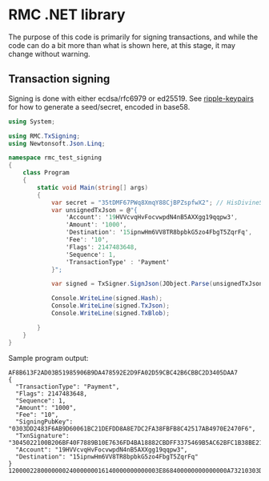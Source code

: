 # RMC .NET library

The purpose of this code is primarily for signing transactions, and while the code can do a bit more than what is shown here, at this stage, it may change without warning.

## Transaction signing

Signing is done with either ecdsa/rfc6979 or ed25519. See [ripple-keypairs](https://github.com/ripple/ripple-keypairs) for how to generate a seed/secret, encoded in base58. 

```c#
using System;

using RMC.TxSigning;
using Newtonsoft.Json.Linq;

namespace rmc_test_signing
{
    class Program
    {
        static void Main(string[] args)
        {
            var secret = "35tDMF67PWq8XmqY88CjBPZspfwX2"; // HisDivineShadow
            var unsignedTxJson = @"{
                'Account': '19HVVcvqHvFocvwpdN4nB5AXXgg19qqpw3',
                'Amount': '1000',
                'Destination': '15ipnwHm6VV8TR8bpbkG5zo4FbgT5ZqrFq',
                'Fee': '10',
                'Flags': 2147483648,
                'Sequence': 1,
                'TransactionType' : 'Payment'
            }";

            var signed = TxSigner.SignJson(JObject.Parse(unsignedTxJson), secret);

            Console.WriteLine(signed.Hash);
            Console.WriteLine(signed.TxJson);
            Console.WriteLine(signed.TxBlob);

        }
    }
}
```

Sample program output:

```
AF8B613F2AD03B51985906B9DA478592E2D9FA02D59CBC42B6CBBC2D3405DAA7
{
  "TransactionType": "Payment",
  "Flags": 2147483648,
  "Sequence": 1,
  "Amount": "1000",
  "Fee": "10",
  "SigningPubKey": "0303DD2483F6AB9D60061BC21DEFDD8A8E7DC2FA38FBFB8C42517AB4970E2470F6",
  "TxnSignature": "3045022100B206BF40F7889B10E7636FD4BA18882CBDFF3375469B5AC62BFC1B38BE21243A022060C47E35ED4B7A233D1F3156EB49E53F516D3FC72F0B1D61186380520E5D01BE",
  "Account": "19HVVcvqHvFocvwpdN4nB5AXXgg19qqpw3",
  "Destination": "15ipnwHm6VV8TR8bpbkG5zo4FbgT5ZqrFq"
}
120000228000000024000000016140000000000003E868400000000000000A73210303DD2483F6AB9D60061BC21DEFDD8A8E7DC2FA38FBFB8C42517AB4970E2470F674473045022100B206BF40F7889B10E7636FD4BA18882CBDFF3375469B5AC62BFC1B38BE21243A022060C47E35ED4B7A233D1F3156EB49E53F516D3FC72F0B1D61186380520E5D01BE81145ADF72606B9167952F3D2B801DA4CB6F920AAD2A831433C973CB52E70070222D0849F409273C3062B96D
```


